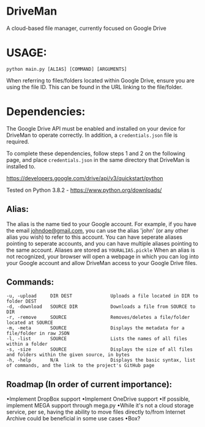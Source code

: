 # DriveMan
A cloud-based file manager, currently focused on Google Drive

# USAGE:
  `python main.py [ALIAS] [COMMAND] [ARGUMENTS]`

When referring to files/folders located within Google Drive, ensure you are using the file ID. This can be found in the URL linking to the file/folder.

# Dependencies:
The Google Drive API must be enabled and installed on your device for DriveMan to operate correctly. In addition, a `credentials.json` file is required.

To complete these dependencies, follow steps 1 and 2 on the following page, and place `credentials.json` in the same directory that DriveMan is installed to.

https://developers.google.com/drive/api/v3/quickstart/python

Tested on Python 3.8.2 - https://www.python.org/downloads/

## Alias:
 The alias is the name tied to your Google account.
 For example, if you have the email johndoe@gmail.com, you can use the alias 'john' (or any other alias you wish) to refer to this account.
 You can have seperate aliases pointing to seperate accounts, and you can have multiple aliases pointing to the same account.
 Aliases are stored as `YOURALIAS.pickle`
 When an alias is not recognized, your browser will open a webpage in which you can log into your Google account and allow DriveMan access to your Google Drive files.
 
## Commands:
    -u, -upload     DIR DEST              Uploads a file located in DIR to folder DEST
    -d, -download   SOURCE DIR            Downloads a file from SOURCE to DIR
    -r, -remove     SOURCE                Removes/deletes a file/folder located at SOURCE
    -m, -meta       SOURCE                Displays the metadata for a file/folder in raw JSON
    -l, -list       SOURCE                Lists the names of all files within a folder
    -s, -size       SOURCE                Displays the size of all files and folders within the given source, in bytes
    -h, -help       N/A                   Displays the basic syntax, list of commands, and the link to the project's GitHub page
 
## Roadmap (In order of current importance):
•Implement DropBox support
•Implement OneDrive support
•If possible, implement MEGA support through mega.py
•While it's not a cloud storage service, per se, having the ability to move files directly to/from Internet Archive could be beneficial in some use cases
•Box?
